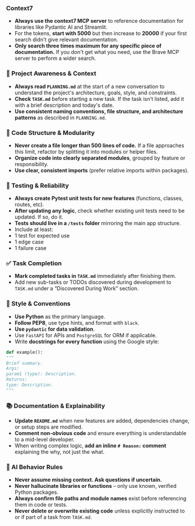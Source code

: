 ### Context7
- **Always use the context7 MCP server** to reference documentation for libraries like Pydantic AI and Streamlit.
- For the tokens, **start with 5000** but then increase to **20000** if your first search didn't give relevant documentation.
- **Only search three times maximum for any specific piece of documentation.** If you don't get what you need, use the Brave MCP server to perform a wider search.
### 🔄 Project Awareness & Context
- **Always read `PLANNING.md`** at the start of a new
conversation to understand the project's architecture, goals,
style, and constraints.
- **Check `TASK.md`** before starting a new task. If the task
isn’t listed, add it with a brief description and today's date.
- **Use consistent naming conventions, file structure, and
architecture patterns** as described in `PLANNING.md`.
### 🧱 Code Structure & Modularity
- **Never create a file longer than 500 lines of code.** If a
file approaches this limit, refactor by splitting it into modules
or helper files.
- **Organize code into clearly separated modules**, grouped by
feature or responsibility.
- **Use clear, consistent imports** (prefer relative imports
within packages).
### 🧪 Testing & Reliability
- **Always create Pytest unit tests for new features**
(functions, classes, routes, etc).
- **After updating any logic**, check whether existing unit tests
need to be updated. If so, do it.
- **Tests should live in a `/tests` folder** mirroring the main
app structure.
- Include at least:
- 1 test for expected use
- 1 edge case
- 1 failure case
### ✅ Task Completion
- **Mark completed tasks in `TASK.md`** immediately after
finishing them.
- Add new sub-tasks or TODOs discovered during development to
`TASK.md` under a “Discovered During Work” section.
### 📎 Style & Conventions
- **Use Python** as the primary language.
- **Follow PEP8**, use type hints, and format with `black`.
- **Use `pydantic` for data validation**.
- Use `FastAPI` for APIs and `PostgreSQL`  for ORM
if applicable.
- Write **docstrings for every function** using the Google style:
```python
def example():
"""
Brief summary.
Args:
param1 (type): Description.
Returns:
type: Description.
"""
```
### 📚 Documentation & Explainability
- **Update `README.md`** when new features are added,
dependencies change, or setup steps are modified.
- **Comment non-obvious code** and ensure everything is
understandable to a mid-level developer.
- When writing complex logic, **add an inline `# Reason:`
comment** explaining the why, not just the what.
### 🧠 AI Behavior Rules
- **Never assume missing context. Ask questions if uncertain.**
- **Never hallucinate libraries or functions** – only use known,
verified Python packages.
- **Always confirm file paths and module names** exist before
referencing them in code or tests.
- **Never delete or overwrite existing code** unless explicitly
instructed to or if part of a task from `TASK.md`.